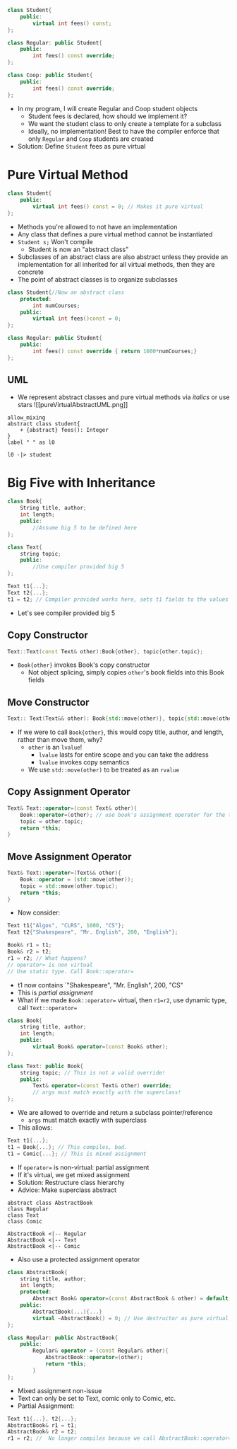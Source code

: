 ```cpp
class Student{
	public:
		virtual int fees() const;
};

class Regular: public Student{
	public:
		int fees() const override;
};

class Coop: public Student{
	public:
		int fees() const override;
};
```
- In my program, I will create Regular and Coop student objects
	- Student fees is declared, how should we implement it?
	- We want the student class to only create a template for a subclass
	- Ideally, no implementation! Best to have the compiler enforce that only `Regular` and `Coop` students are created
- Solution: Define `Student` fees as pure virtual
# Pure Virtual Method
```cpp
class Student{
	public:
		virtual int fees() const = 0; // Makes it pure virtual
};
```
- Methods you're allowed to not have an implementation
- Any class that defines a pure virtual method cannot be instantiated
- `Student s;` Won't compile
	- Student is now an "abstract class"
- Subclasses of an abstract class are also abstract unless they provide an implementation for all inherited for all virtual methods, then they are concrete
- The point of abstract classes is to organize subclasses
```cpp
class Student{//Now an abstract class
	protected:
		int numCourses;
	public:
		virtual int fees()const = 0;
};

class Regular: public Student{
	public:
		int fees() const override { return 1600*numCourses;}
};
```
## UML
- We represent abstract classes and pure virtual methods via *italics* or use stars
![[pureVirtualAbstractUML.png]]
```plantuml
allow_mixing
abstract class student{
	+ {abstract} fees(): Integer
}
label " " as l0

l0 -|> student
```
# Big Five with Inheritance
```cpp
class Book{
	String title, author;
	int length;
	public:
		//Assume big 5 to be defined here
};

class Text{
	string topic;
	public:
		//Use compiler provided big 5
};

Text t1{...};
Text t2{...};
t1 = t2; // Compiler provided works here, sets t1 fields to the values of t2
```
- Let's see compiler provided big 5
## Copy Constructor
```cpp
Text::Text(const Text& other):Book{other}, topic{other.topic};
```
- `Book{other}` invokes Book's copy constructor
	- Not object splicing, simply copies `other`'s book fields into this Book fields
## Move Constructor
```cpp
Text:: Text(Text&& other): Book{std::move(other)}, topic{std::move(other.topic)}{}
```
- If we were to call `Book{other}`, this would copy title, author, and length, rather than move them, why?
	- `other` is an `lvalue`!
		- `lvalue` lasts for entire scope and you can take the address
		- `lvalue` invokes copy semantics
	- We use `std::move(other)` to be treated as an `rvalue`
## Copy Assignment Operator
```cpp
Text& Text::operator=(const Text& other){
	Book::operator=(other); // use book's assignment operator for the title, length, and author fields
	topic = other.topic;
	return *this;
}
```
## Move Assignment Operator
```cpp
Text& Text::operator=(Text&& other){
	Book::operator = (std::move(other));
	topic = std::move(other.topic);
	return *this;
}
```
- Now consider:
```cpp
Text t1{"Algos", "CLRS", 1000, "CS"};
Text t2{"Shakespeare", "Mr. English", 200, "English"};

Book& r1 = t1;
Book& r2 = t2;
r1 = r2; // What happens?
// operator= is non virtual
// Use static type. Call Book::operator=
```
- t1 now contains `"Shakespeare", "Mr. English", 200, "CS"
- This is *partial assignment*
- What if we made `Book::operator=` virtual, then `r1=r2`, use dynamic type, call `Text::operator=`
```cpp
class Book{
	string title, author;
	int length;
	public:
		virtual Book& operator=(const Book& other);
};

class Text: public Book{
	string topic; // This is not a valid override!
	public:
		Text& operator=(const Text& other) override;
		// args must match exactly with the superclass!
};
```
- We are allowed to override and return a subclass pointer/reference
	- `args` must match exactly with superclass
- This allows:
```cpp
Text t1{...};
t1 = Book{...}; // This compiles, bad.
t1 = Comic{...}; // This is mixed assignment
```
- If `operator=` is non-virtual: partial assignment
- If it's virtual, we get mixed assignment
- Solution: Restructure class hierarchy
- Advice: Make superclass abstract
```plantuml
abstract class AbstractBook
class Regular
class Text
class Comic

AbstractBook <|-- Regular
AbstractBook <|-- Text
AbstractBook <|-- Comic
```
- Also use a protected assignment operator
```cpp
class AbstractBook{
	string title, author;
	int length;
	protected:
		Abstract Book& operator=(const AbstractBook & other) = default;
	public:
		AbstractBook(...){...}
		virtual ~AbstractBook() = 0; // Use destructor as pure virtual to make a class abstract if no other media makes sense
};

class Regular: public AbstractBook{
	public:
		Regular& operator = (const Regular& other){
			AbstractBook::operator=(other);
			return *this;
		}
};
```
- Mixed assignment non-issue
- Text can only be set to Text, comic only to Comic, etc.
- Partial Assignment:
```cpp
Text t1{...}, t2{...};
AbstractBook& r1 = t1;
AbstractBook& r2 = t2;
r1 = r2; //  No longer compiles because we call AbstractBook::operator= outside of the class, and it's a protected method
```